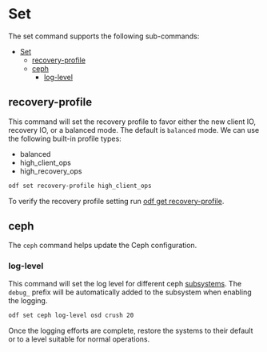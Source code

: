 # Set

The set command supports the following sub-commands:

- [Set](#set)
  - [recovery-profile](#recovery-profile)
  - [ceph](#ceph)
    - [log-level](#log-level)

## recovery-profile

This command will set the recovery profile to favor either the new client IO, recovery IO, or a balanced mode. The default is `balanced` mode.
We can use the following built-in profile types:

* balanced
* high_client_ops
* high_recovery_ops

```bash
odf set recovery-profile high_client_ops
```

To verify the recovery profile setting run [odf get recovery-profile](get.md#recovery-profile).

## ceph
The `ceph` command helps update the Ceph configuration.

### log-level

This command will set the log level for different ceph [subsystems](https://docs.ceph.com/en/latest/rados/troubleshooting/log-and-debug/#ceph-subsystems).
The `debug_` prefix will be automatically added to the subsystem when enabling the logging.

``` bash
odf set ceph log-level osd crush 20
```

Once the logging efforts are complete, restore the systems to their default or to a level suitable for normal operations.
